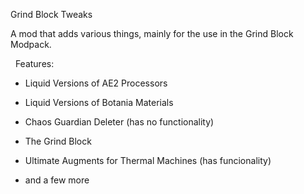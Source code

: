 Grind Block Tweaks



A mod that adds various things, mainly for the use in the Grind Block Modpack.

 
Features:

- Liquid Versions of AE2 Processors

- Liquid Versions of Botania Materials

- Chaos Guardian Deleter (has no functionality)

- The Grind Block

- Ultimate Augments for Thermal Machines (has funcionality)

- and a few more
